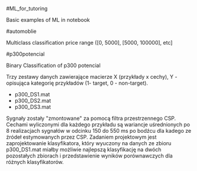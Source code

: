 #ML_for_tutoring


Basic examples of ML in notebook

#automoblie


Multiclass classification price range ([0, 5000], [5000, 100000], etc]

#p300potencial

Binary Classification of p300 potencial


Trzy zestawy danych zawierające macierze X (przykłady x cechy), Y - opisująca kategorię przykładów (1- target, 0 - non-target).
- p300_DS1.mat
- p300_DS2.mat
- p300_DS3.mat

Sygnały zostały "zmontowane" za pomocą filtra przestrzennego CSP. Cechami wyliczonymi dla każdego przykładu są wariancje uśrednionych po 8 realizacjach sygnałów w odcinku 150 do 550 ms po bodźcu dla kadego ze źródeł estymowanych przez CSP. Zadaniem projektowym jest zaprojektowanie klasyfikatora, który wyuczony na danych ze zbioru p300_DS1.mat miałby możliwie najlepszą klasyfikację na dwóch pozostałych zbiorach i przedstawienie wyników porównawczych dla różnych klasyfikatorów.
